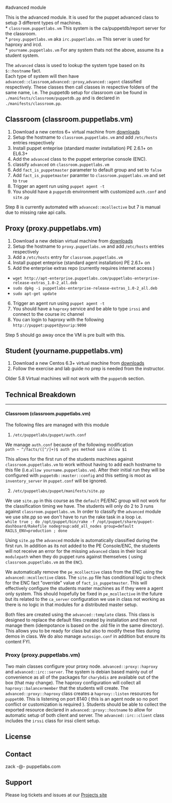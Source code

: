 #advanced module

This is the advanced module. It is used for the puppet advanced class to setup 3 different types of machines.  
    * `classroom.puppetlabs.vm` This system is the ca/puppetdb/report server for the classroom.  
    * `proxy.puppetlabs.vm` aka `irc.puppetlabs.vm` This server is used for haproxy and ircd.  
    * `yourname.puppetlabs.vm` For any system thats not the above, assume its a student system.  

The `advanced` class is used to lookup the system type based on its `$::hostname` fact.  
Each type of system will then have `advanced::classroom`,`advanced::proxy`,`advanced::agent` classified respectively. These classes then call classes in respective folders of the same name, i.e. The puppetdb setup for classroom can be found in `./manifests/classroom/puppetdb.pp` and is declared in `./manifests/classroom.pp`.

## Classroom (classroom.puppetlabs.vm)
1. Download a new centos 6+ virtual machine from [downloads](http://downloads.puppetlabs.vm)
2. Setup the hostname to `classroom.puppetlabs.vm` and add `/etc/hosts` entries respectively
3. Install puppet enteprise (standard master installation) PE 2.6.1+ on EL6.3+
4. Add the `advanced` class to the puppet enterprise console (ENC).
5. classify `advanced` on `classroom.puppetlabs.vm`
7. Add `fact_is_puppetmaster` parameter to default group and set to `false`
8. Add `fact_is_puppetmaster` paramter to `classroom.puppetlabs.vm` and set to `true`
9. Trigger an agent run using `puppet agent -t`
10. You should have a `puppetdb` environment with customized `auth.conf` and `site.pp`

Step 8 is currently automated with `advanced::mcollective` but 7 is manual due to missing rake api calls.

## Proxy (proxy.puppetlabs.vm)
1. Download a new debian virtual machine from [downloads](http://downloads.puppetlabs.vm)
2. Setup the hostname to `proxy.puppetlabs.vm` and add `/etc/hosts` entries respectively
3. Add a `/etc/hosts` entry for `classroom.puppetlabs.vm`
4. Install puppet enteprise (standard agent installation) PE 2.6.1+ on
5. Add the enterprise extras repo (currently requires internet access )
 * `wget http://apt-enterprise.puppetlabs.com/puppetlabs-enterprise-release-extras_1.0-2_all.deb`  
 * `sudo dpkg -i puppetlabs-enterprise-release-extras_1.0-2_all.deb`  
 * `sudo apt-get update`  
6. Trigger an agent run using `puppet agent -t`
7. You should have a `haproxy` service and be able to type `irssi` and connect to the course irc channel
8. You can login to haproxy with the following  `http://puppet:puppet@yourip:9090`

Step 5 should go away once the VM is pre built with this.

## Student (yourname.puppetlabs.vm)
1. Download a new Centos 6.3+ virtual machine from [downloads](http://downloads.puppetlabs.vm)
2. Follow the exercise and lab guide no prep is needed from the instructor.

Older 5.8 Virtual machines will not work with the `puppetdb` section.


## Technical Breakdown
***

#### Classroom (classroom.puppetlabs.vm) 
The following files are managed with this module
1. `/etc/puppetlabs/puppet/auth.conf`

We manage `auth.conf` because of the following modification  
`path ~ ^/facts/([^/]+)$
auth yes
method save
allow $1
`  

This allows for the first run of the students machines against `classroom.puppetlabs.vm` to work without having to add each hostname to this file (i.e.`allow yourname.puppetlabs.vm`). After their initial run they will be configured with `puppetdb::master::config` and this setting is moot as `inventory_server` in `puppet.conf` will be ignored.


2. `/etc/puppetlabs/puppet/manifests/site.pp`

We use `site.pp` in this course as the `default` PE/ENC group will not work for the classification timing we have. The students will only do 2 to 3 runs against `classroom.puppetlabs.vm`. In order to classify the `advanced` module we use site.pp so we don't have to run the rake task in a loop i.e.  
`while true ; do /opt/puppet/bin/rake -f /opt/puppet/share/puppet-dashboard/Rakefile nodegroup:add_all_nodes group=default RAILS_ENV=production ; done`  

Using `site.pp` the `advanced` module is automatically classified during the first run. In addition as its not added to the PE Console/ENC, the students will not receive an error for the missing `advanced` class in their local `modulepath` when they do puppet runs against themselves ( using `classroom.puppetlabs.vm` as the `ENC`).

We automatically remove the `pe_mcollective` class from the ENC using the `advanced::mcollective` class. The `site.pp` file has conditional logic to check for the ENC fact "override" value of `fact_is_puppetmaster`. This will effectively configure the students master machines as if they were a agent only system. This should hopefully be fixed in `pe_mcollective` in the future but its related to the `ca_server` configuration we use in class not working as there is no logic in that modules for a distributed master setup.

Both files are created using the `advanced::template` class. This class is designed to replace the default files created by installation and then not manage them (idempotance is based on the .old file in the same directory). This allows you to be ready for class but also to modify these files during demos in class. We do also manage `autosign.conf` in addition but ensure its content FYI.

### Proxy (proxy.puppetlabs.vm)
Two main classes configure your proxy node. `advanced::proxy::haproxy` and `advanced::irc::server`. The system is debian based mainly out of convenience as all of the packages for `charybdis` are available out of the box (that may change). The haproxy configuration will collect all `haproxy::balancermember` that the students will create. The `advanced::proxy::haproxy` class creates a `haproxy::listen` resources for `puppet00`. This is listening on port 8140 ( this is an agent node so no port conflict or customization is required ). Students should be able to collect the exported resource declared in `advanced::proxy::hostname` to allow for automatic setup of both client and server. The `advanced::irc::client` class includes the `irssi` class for irssi client setup.

License
-------


Contact
-------
zack -@- puppetlabs.com

Support
-------

Please log tickets and issues at our [Projects site](http://projects.puppetlabs.com/projects/puppet-advanced/issues/new)
